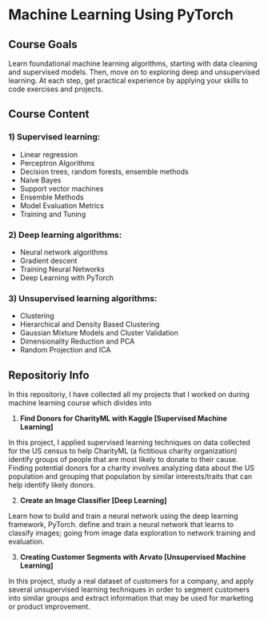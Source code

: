 # Machine Learning Using PyTorch

## Course Goals
Learn foundational machine learning algorithms, starting with data cleaning and supervised models. Then, move on to exploring deep and unsupervised learning. At each step, get practical experience by applying your skills to code exercises and projects. 


## Course Content
### 1) Supervised learning:
- Linear regression
- Perceptron Algorithms
- Decision trees, random forests, ensemble methods
- Naive Bayes
- Support vector machines
- Ensemble Methods
- Model Evaluation Metrics
- Training and Tuning
### 2) Deep learning algorithms:
- Neural network algorithms
- Gradient descent
- Training Neural Networks
- Deep Learning with PyTorch
### 3) Unsupervised learning algorithms:
- Clustering
- Hierarchical and Density Based Clustering
- Gaussian Mixture Models and Cluster Validation
- Dimensionality Reduction and PCA
- Random Projection and ICA

## Repositoriy Info
In this repositoriy, I have collected all my projects that I worked on during machine learning course which divides into 
1) **Find Donors for CharityML with Kaggle [Supervised Machine Learning]**

In this project, I applied supervised learning techniques on data collected for the US census to help CharityML (a fictitious charity organization) identify groups of people that are most likely to donate to their cause. Finding potential donors for a charity involves analyzing data about the US population and grouping that population by similar interests/traits that can help identify likely donors.

2) **Create an Image Classifier [Deep Learning]**

Learn how to build and train a neural network using the deep learning framework, PyTorch. define and train a neural network that learns to classify images; going from image data exploration to network training and evaluation.

3) **Creating Customer Segments with Arvato [Unsupervised Machine Learning]**

In this project, study a real dataset of customers for a company, and apply several unsupervised learning techniques in order to segment customers into similar groups and extract information that may be used for marketing or product improvement.

